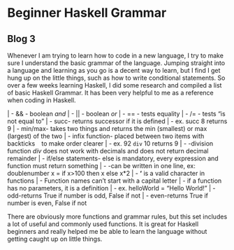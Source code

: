 # Beginner Haskell Grammar
## Blog 3

Whenever I am trying to learn how to code in a new language, I try to make sure I understand the basic grammar of the language. Jumping straight into a language and learning as you go is a decent way to learn, but I find I get hung up on the little things, such as how to write conditional statements. So over a few weeks learning Haskell, I did some research and compiled a list of basic Haskell Grammar. It has been very helpful to me as a reference when coding in Haskell.

| - && - boolean *and*
| - || - boolean *or*
| - == - tests equality
| - /= - tests “is not equal to”
| - succ- returns successor if it is defined
| -    ex. succ 8 returns 9
| - min/max- takes two things and returns the min (smallest) or max (largest) of the two
| - infix function- placed between two items with backticks ` ` to make order clearer
| -    ex. 92 `div` 10 returns 9
| -    -division function *div* does not work with decimals and does not return decimal remainder
| - if/else statements- else is mandatory, every expression and function must return something
| -    -can be written in one line, ex: doublenumber x = if x>100 then x else x*2
| - **‘** is a valid character in functions
| - Function names can’t start with a capital letter
| - if a function has no parameters, it is a definition
| -    ex. helloWorld = “Hello World!”
| - odd-returns True if number is odd, False if not
| - even-returns True if number is even, False if not

There are obviously more functions and grammar rules, but this set includes a lot of useful and commonly used functions. It is great for Haskell beginners and really helped me be able to learn the language without getting caught up on little things.
